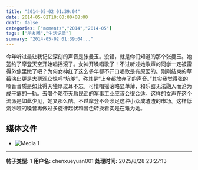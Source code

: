 ```yaml
---
title: "2014-05-02 01:39:04"
date: 2014-05-02T10:00:00+08:00
draft: false
categories: ["moments","2014","2014-05"]
tags: ["朋友圈","生活记录"]
summary: "2014-05-02 01:39:04..."
---
```


今年听过最让我记忆深刻的声音是张曼玉。没错，就是你们知道的那个张曼玉。她签约了摩登天空开始唱摇滚了。女神开嗓唱歌了！不过听过她歌声的同学一定被雷得外焦里嫩了吧？为何女神红了这么多年都不开口唱歌是有原因的。刚刚结束的草莓演出更是大票观众惊呼“坑爹”，称其是“上帝都放弃了的声音。”其实我觉得张的嗓音音质是如此得天独厚过耳不忘。可惜唱摇滚略显单薄，和乐器无法融入而沦为成干瘪的一轨。去唱个略带天启民谣的军事工业应该会很合适。这样的女声在这个流派是如此少见，她又那么酷。不过摩登不会涉足这种小众成渣渣的市场。这样低沉沙哑的嗓音再做过多旋律起伏和音色转换着实是在难为她。

## 媒体文件

- ![Media 1](/Moments/photos/2014-05-02/201405020139040.jpg)

---

**帖子类型:** 1
**用户名:** chenxueyuan001
**处理时间:** 2025/8/28 23:27:13